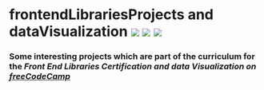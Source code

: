 # frontendLibrariesProjects and dataVisualization  [![](https://img.shields.io/badge/MADE%20WITH-REACT-blue)](https://reactjs.org/docs/getting-started.html) [![](https://img.shields.io/badge/bootstrap-v5.0.1-purple)](https://getbootstrap.com/) [![](https://img.shields.io/badge/d3-v4.0.0-ff69b4)](https://d3js.org/)
### Some interesting projects which are part of the curriculum for the ***Front End Libraries Certification and data Visualization on [freeCodeCamp]("https://www.freecodecamp.org/learn")***

